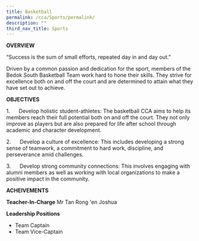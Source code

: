 ```yaml
---
title: Basketball
permalink: /cca/Sports/permalink/
description: ""
third_nav_title: Sports
---
```


**OVERVIEW**

“Success is the sum of small efforts, repeated day in and day out.”

Driven by a common passion and dedication for the sport, members of the Bedok South Basketball Team work hard to hone their skills. They strive for excellence both on and off the court and are determined to attain what they have set out to achieve.

**OBJECTIVES**

1.      Develop holistic student-athletes: The basketball CCA aims to help its members reach their full potential both on and off the court. They not only improve as players but are also prepared for life after school through academic and character development.

2.      Develop a culture of excellence: This includes developing a strong sense of teamwork, a commitment to hard work, discipline, and perseverance amid challenges.

3.      Develop strong community connections: This involves engaging with alumni members as well as working with local organizations to make a positive impact in the community.

**ACHEIVEMENTS**



**Teacher-In-Charge**
Mr Tan Rong 'en Joshua


**Leadership Positions**
* Team Captain
* Team Vice-Captain
